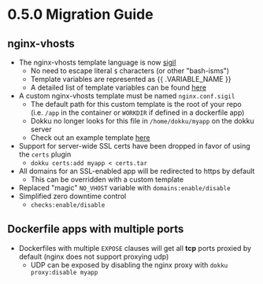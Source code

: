 # 0.5.0 Migration Guide
## nginx-vhosts
- The nginx-vhosts template language is now [sigil](https://github.com/gliderlabs/sigil)
  - No need to escape literal `$` characters (or other "bash-isms")
  - Template variables are represented as {{ .VARIABLE_NAME }}
  - A detailed list of template variables can be found [here](/dokku/nginx#available-template-variables)
- A custom nginx-vhosts template must be named `nginx.conf.sigil`
  - The default path for this custom template is the root of your repo (i.e. `/app` in the container or `WORKDIR` if defined in a dockerfile app)
  - Dokku no longer looks for this file in `/home/dokku/myapp` on the dokku server
  - Check out an example template [here](/dokku/nginx/)
- Support for server-wide SSL certs have been dropped in favor of using the `certs` plugin
  - `dokku certs:add myapp < certs.tar`
- All domains for an SSL-enabled app will be redirected to https by default
  - This can be overridden with a custom template
- Replaced "magic" `NO_VHOST` variable with `domains:enable/disable`
- Simplified zero downtime control
  - `checks:enable/disable`
## Dockerfile apps with multiple ports
- Dockerfiles with multiple `EXPOSE` clauses will get all **tcp** ports proxied by default (nginx does not support proxying udp)
  - UDP can be exposed by disabling the nginx proxy with `dokku proxy:disable myapp`

